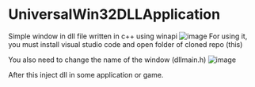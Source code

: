 # UniversalWin32DLLApplication
Simple window in dll file written in c++ using winapi
![image](https://user-images.githubusercontent.com/66429886/176441394-55a10281-c81d-4f5c-8665-c2ce2a369a9d.png)
For using it, you must install visual studio code and open folder of cloned repo (this)

You also need to change the name of the window (dllmain.h)
![image](https://user-images.githubusercontent.com/66429886/176441669-acd788fa-e253-4e13-87aa-1bf67ed5640c.png)

After this inject dll in some application or game.
